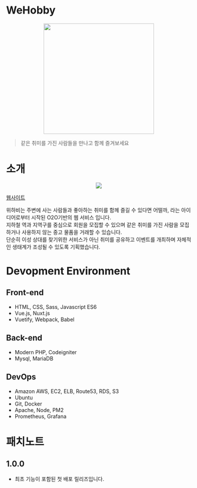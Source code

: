 # WeHobby

<p align="center"><image src="assets/img/logo-img.png" width="300"/></p>

> 같은 취미를 가진 사람들을 만나고 함께 즐겨보세요

# 소개
<p align="center"><image src="assets/img/mainpage.png"/></p>

[웹사이트](https://www.wehobby.kr)

<p>
    위하비는 주변에 사는 사람들과 좋아하는 취미를 함께 즐길 수 있다면 어떨까, 라는 아이디어로부터 시작된 O2O기반의 웹 서비스 입니다.<br/>
    지하철 역과 지역구를 중심으로 회원을 모집할 수 있으며 같은 취미를 가진 사람을 모집하거나 사용하지 않는 중고 물품을 거래할 수 있습니다.<br/>
    단순히 이성 상대를 찾기위한 서비스가 아닌 취미를 공유하고 이벤트를 개최하며 자체적인 생태계가 조성될 수 있도록 기획했습니다.
</p>

# Devopment Environment
## Front-end
- HTML, CSS, Sass, Javascript ES6
- Vue.js, Nuxt.js
- Vuetify, Webpack, Babel
## Back-end
- Modern PHP, Codeigniter
- Mysql, MariaDB
## DevOps
- Amazon AWS, EC2, ELB, Route53, RDS, S3
- Ubuntu
- Git, Docker
- Apache, Node, PM2
- Prometheus, Grafana


# 패치노트
## 1.0.0
- 최초 기능이 포함된 첫 배포 릴리즈입니다.

